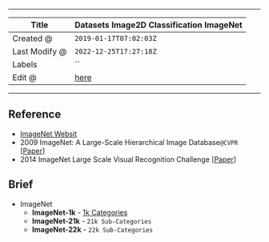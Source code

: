-----

| Title         | Datasets Image2D Classification ImageNet             |
| ------------- | ---------------------------------------------------- |
| Created @     | `2019-01-17T07:02:03Z`                               |
| Last Modify @ | `2022-12-25T17:27:18Z`                               |
| Labels        | \`\`                                                 |
| Edit @        | [here](https://github.com/junxnone/aiwiki/issues/31) |

-----

## Reference

  - [ImageNet Websit](http://www.image-net.org/index)
  - 2009 ImageNet: A Large-Scale Hierarchical Image Database`@CVPR`
    \[[Paper](http://www.image-net.org/static_files/papers/imagenet_cvpr09.pdf)\]
  - 2014 ImageNet Large Scale Visual Recognition Challenge
    \[[Paper](https://arxiv.org/abs/1409.0575)\]

## Brief

  - ImageNet
      - **ImageNet-1k** - [1k
        Categories](http://www.image-net.org/challenges/LSVRC/2017/browse-synsets)
      - **ImageNet-21k** - `21k Sub-Categories`
      - **ImageNet-22k** - `22k Sub-Categories`
